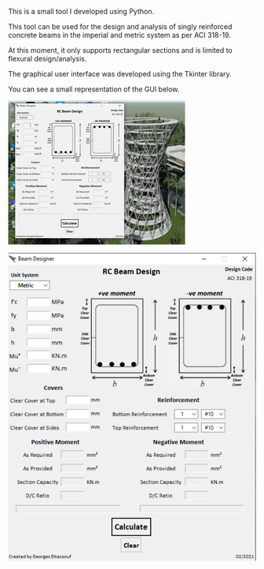 This is a small tool I developed using Python.

This tool can be used for the design and analysis of singly reinforced concrete beams in the imperial and metric system as per ACI 318-19.

At this moment, it only supports rectangular sections and is limited to flexural design/analysis.

The graphical user interface was developed using the Tkinter library.

You can see a small representation of the GUI below.



![Beam-Designer](https://github.com/georgeselkassouf/Beam-Designer/blob/main/GUI.gif)

![alt text](https://github.com/georgeselkassouf/Beam-Designer/blob/main/GUI_metric.png)

